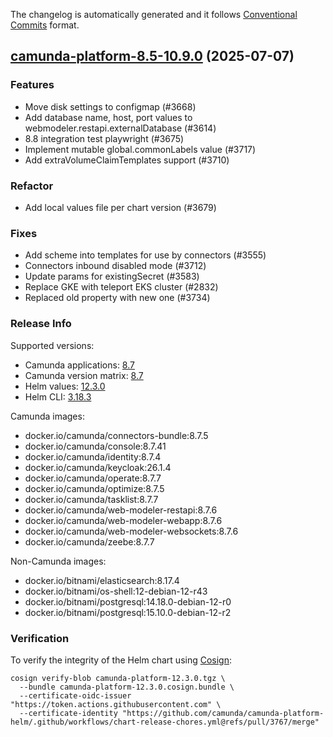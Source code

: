 The changelog is automatically generated and it follows [Conventional Commits](https://www.conventionalcommits.org/en/v1.0.0/) format.

## [camunda-platform-8.5-10.9.0](https://github.com/camunda/camunda-platform-helm/releases/tag/camunda-platform-8.5-10.9.0) (2025-07-07)

### Features

- Move disk settings to configmap (#3668)
- Add database name, host, port values to webmodeler.restapi.externalDatabase (#3614)
- 8.8 integration test playwright (#3675)
- Implement mutable global.commonLabels value (#3717)
- Add extraVolumeClaimTemplates support (#3710)

### Refactor

- Add local values file per chart version (#3679)

### Fixes

- Add scheme into templates for use by connectors (#3555)
- Connectors inbound disabled mode (#3712)
- Update params for existingSecret  (#3583)
- Replace GKE with teleport EKS cluster (#2832)
- Replaced old property with new one (#3734)

<!-- generated by git-cliff -->
### Release Info

Supported versions:

- Camunda applications: [8.7](https://github.com/camunda/camunda/releases?q=tag%3A8.7&expanded=true)
- Camunda version matrix: [8.7](https://helm.camunda.io/camunda-platform/version-matrix/camunda-8.7)
- Helm values: [12.3.0](https://artifacthub.io/packages/helm/camunda/camunda-platform/12.3.0#parameters)
- Helm CLI: [3.18.3](https://github.com/helm/helm/releases/tag/v3.18.3)

Camunda images:

- docker.io/camunda/connectors-bundle:8.7.5
- docker.io/camunda/console:8.7.41
- docker.io/camunda/identity:8.7.4
- docker.io/camunda/keycloak:26.1.4
- docker.io/camunda/operate:8.7.7
- docker.io/camunda/optimize:8.7.5
- docker.io/camunda/tasklist:8.7.7
- docker.io/camunda/web-modeler-restapi:8.7.6
- docker.io/camunda/web-modeler-webapp:8.7.6
- docker.io/camunda/web-modeler-websockets:8.7.6
- docker.io/camunda/zeebe:8.7.7

Non-Camunda images:

- docker.io/bitnami/elasticsearch:8.17.4
- docker.io/bitnami/os-shell:12-debian-12-r43
- docker.io/bitnami/postgresql:14.18.0-debian-12-r0
- docker.io/bitnami/postgresql:15.10.0-debian-12-r2

### Verification

To verify the integrity of the Helm chart using [Cosign](https://docs.sigstore.dev/signing/quickstart/):

```shell
cosign verify-blob camunda-platform-12.3.0.tgz \
  --bundle camunda-platform-12.3.0.cosign.bundle \
  --certificate-oidc-issuer "https://token.actions.githubusercontent.com" \
  --certificate-identity "https://github.com/camunda/camunda-platform-helm/.github/workflows/chart-release-chores.yml@refs/pull/3767/merge"
```
